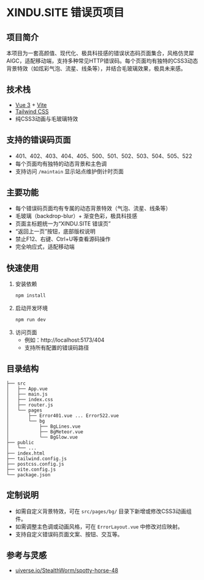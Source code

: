 # XINDU.SITE 错误页项目

## 项目简介

本项目为一套高颜值、现代化、极具科技感的错误状态码页面集合，风格仿灵犀AIGC，适配移动端，支持多种常见HTTP错误码。每个页面均有独特的CSS3动态背景特效（如炫彩气泡、流星、线条等），并结合毛玻璃效果，极具未来感。

## 技术栈
- [Vue 3](https://vuejs.org/) + [Vite](https://vitejs.dev/)
- [Tailwind CSS](https://tailwindcss.com/)
- 纯CSS3动画与毛玻璃特效

## 支持的错误码页面
- 401、402、403、404、405、500、501、502、503、504、505、522
- 每个页面均有独特的动态背景和主色调
- 支持访问 `/maintain` 显示站点维护倒计时页面

## 主要功能
- 每个错误码页面均有专属的动态背景特效（气泡、流星、线条等）
- 毛玻璃（backdrop-blur）+ 渐变色彩，极具科技感
- 页面主标题统一为“XINDU.SITE 错误页”
- “返回上一页”按钮，底部版权说明
- 禁止F12、右键、Ctrl+U等查看源码操作
- 完全响应式，适配移动端

## 快速使用

1. 安装依赖
   ```bash
   npm install
   ```
2. 启动开发环境
   ```bash
   npm run dev
   ```
3. 访问页面
   - 例如：http://localhost:5173/404
   - 支持所有配置的错误码路径

## 目录结构
```
├── src
│   ├── App.vue
│   ├── main.js
│   ├── index.css
│   ├── router.js
│   └── pages
│       ├── Error401.vue ... Error522.vue
│       └── bg
│           ├── BgLines.vue
│           ├── BgMeteor.vue
│           └── BgGlow.vue
├── public
│   └── ...
├── index.html
├── tailwind.config.js
├── postcss.config.js
├── vite.config.js
└── package.json
```

## 定制说明
- 如需自定义背景特效，可在 `src/pages/bg/` 目录下新增或修改CSS3动画组件。
- 如需调整主色调或动画风格，可在 `ErrorLayout.vue` 中修改对应映射。
- 支持自定义错误码页面文案、按钮、交互等。

## 参考与灵感
- [uiverse.io/StealthWorm/spotty-horse-48](https://uiverse.io/StealthWorm/spotty-horse-48)
